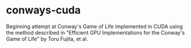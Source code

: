 # conways-cuda
Beginning attempt at Conway's Game of Life implemented in CUDA using the method described in "Efficient GPU Implementations for the Conway's Game of Life" by Toru Fujita, et al.
